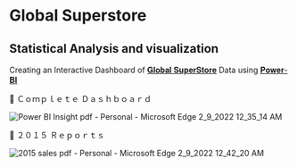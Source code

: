 # Global Superstore
## Statistical Analysis and visualization

Creating an Interactive Dashboard of [𝐆𝐥𝐨𝐛𝐚𝐥 𝐒𝐮𝐩𝐞𝐫𝐒𝐭𝐨𝐫𝐞](https://www.kaggle.com/shekpaul/global-superstore) Data using [𝐏𝐨𝐰𝐞𝐫-𝐁𝐈](https://powerbi.microsoft.com/en-us/) 


🔹 Ｃｏｍｐｌｅｔｅ  Ｄａｓｈｂｏａｒｄ


![Power BI Insight pdf - Personal - Microsoft​ Edge 2_9_2022 12_35_14 AM](https://user-images.githubusercontent.com/85125898/153057999-057929a9-64b6-44cd-8446-e33980367bf7.png)


🔹 ２０１５ Ｒｅｐｏｒｔｓ

![2015 sales pdf - Personal - Microsoft​ Edge 2_9_2022 12_42_20 AM](https://user-images.githubusercontent.com/85125898/153058956-a27906ac-0e14-40d9-b960-7b4c5d95c702.png)
